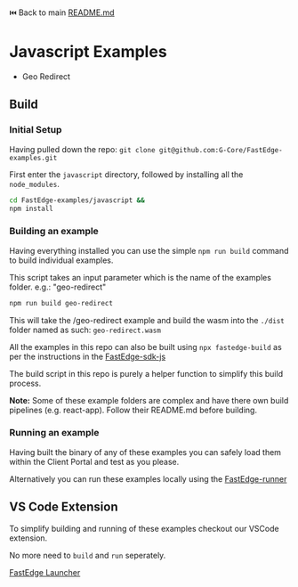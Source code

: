 ⏮️ Back to main [README.md](../README.md)

# Javascript Examples

- Geo Redirect

## Build

### Initial Setup

Having pulled down the repo: `git clone git@github.com:G-Core/FastEdge-examples.git`

First enter the `javascript` directory, followed by installing all the `node_modules`.

```sh
cd FastEdge-examples/javascript &&
npm install
```

### Building an example

Having everything installed you can use the simple `npm run build` command to build individual examples.

This script takes an input parameter which is the name of the examples folder. e.g.: "geo-redirect"

```sh
npm run build geo-redirect
```

This will take the /geo-redirect example and build the wasm into the `./dist` folder named as such: `geo-redirect.wasm`

All the examples in this repo can also be built using `npx fastedge-build` as per the instructions in the [FastEdge-sdk-js](https://g-core.github.io/FastEdge-sdk-js/)

The build script in this repo is purely a helper function to simplify this build process.

**Note:**
Some of these example folders are complex and have there own build pipelines (e.g. react-app). Follow their README.md before building.

### Running an example

Having built the binary of any of these examples you can safely load them within the Client Portal and test as you please.

Alternatively you can run these examples locally using the [FastEdge-runner](https://github.com/G-Core/FastEdge-lib)

## VS Code Extension

To simplify building and running of these examples checkout our VSCode extension.

No more need to `build` and `run` seperately.

[FastEdge Launcher](https://marketplace.visualstudio.com/items?itemName=G-CoreLabsSA.fastedge)
